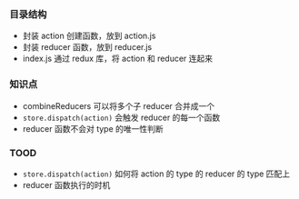 ### 目录结构

* 封装 action 创建函数，放到 action.js
* 封装 reducer 函数，放到 reducer.js
* index.js 通过 redux 库，将 action 和 reducer 连起来

### 知识点

* combineReducers 可以将多个子 reducer 合并成一个
* `store.dispatch(action)` 会触发 reducer 的每一个函数
* reducer 函数不会对 type 的唯一性判断

### TOOD

* `store.dispatch(action)` 如何将 action 的 type  的 reducer 的 type 匹配上
* reducer 函数执行的时机
